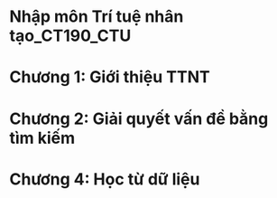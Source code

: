 # Nhập môn Trí tuệ nhân tạo_CT190_CTU
 # Chương 1: Giới thiệu TTNT
 # Chương 2: Giải quyết vấn đề bằng tìm kiếm
 # Chương 4: Học từ dữ liệu
